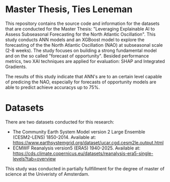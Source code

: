 # Master Thesis, Ties Leneman

This repository contains the source code and information for the datasets that are conducted for the Master Thesis: 
"Leveraging Explainable AI to Assess Subseasonal Forecasting for the North Atlantic Oscillation".
This study conducts ANN models and an XGBoost model to explore the forecasting of the the North Atlantic Oscillation (NAO) at subseasonal scale (2-8 weeks). 
The study focuses on building a strong fundamental model and on the so called "forecast of opportunity". 
Besided performance metrics, two XAI techniques are applied for evaluation: SHAP and Integrated Gradients. 

The results of this study indicate that ANN's are to an certain level capable of predicing the NAO, 
especially for forecasts of opportunity models are able to predict achieve accuracys up to 75%.

# Datasets
There are two datasets conducted for this research:
- The Community Earth System Model version 2 Large Ensemble (CESM2-LENS) 1850-2014.
  Available at: https://www.earthsystemgrid.org/dataset/ucar.cgd.cesm2le.output.html
-  ECMWF Reanalysis version5 (ERA5) 1940-2025.
   Available at: https://cds.climate.copernicus.eu/datasets/reanalysis-era5-single-levels?tab=overview


This study was conducted in partially fullfillment for the degree of master of science at the Univeristy of Amsterdam.
